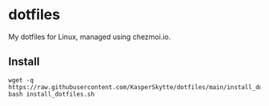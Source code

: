 # dotfiles
My dotfiles for Linux, managed using chezmoi.io.

## Install
```
wget -q https://raw.githubusercontent.com/KasperSkytte/dotfiles/main/install_dotfiles.sh
bash install_dotfiles.sh
```
